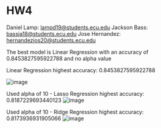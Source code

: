 # HW4

Daniel Lamp: lampd19@students.ecu.edu
Jackson Bass: bassja18@students.ecu.edu
Jose Hernandez: hernandezjos20@students.ecu.edu


The best model is Linear Regression with an accuracy of 0.8453827595922788 and no alpha value


Linear Regression highest accuracy: 0.8453827595922788

![image](https://github.com/lampd19/HW4/assets/117093093/31595122-5100-4ed9-9d4f-fc3e9958eeef)

Used alpha of 10 - Lasso Regression highest accuracy: 0.8187229693440123
![image](https://github.com/lampd19/HW4/assets/117093093/356dd6d9-9632-42f7-8d15-e8c66dc3deff)

Used alpha of 10 - Ridge Regression highest accuracy: 0.8173936931905066
![image](https://github.com/lampd19/HW4/assets/117093093/4cfa4d56-2379-4719-82f0-627e4e79f9ca)
